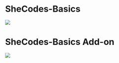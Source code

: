 # SheCodes-Basics
![](https://s3.amazonaws.com/shecodesio-production/students/certificates/000/156/150/original/156150.png?1684675264)

# SheCodes-Basics Add-on
![](https://s3.amazonaws.com/shecodesio-production/students/certificates/000/158/830/original/158830.png?1685911150)
